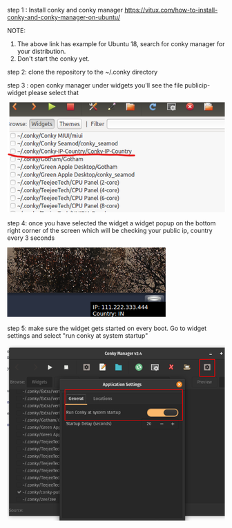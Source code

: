 step 1 : Install conky and conky manager 
         https://vitux.com/how-to-install-conky-and-conky-manager-on-ubuntu/
	
NOTE: 
  1. The above link has example for Ubuntu 18, search for conky manager for your distribution.
  2. Don't start the conky yet.

step 2: clone the repository to the ~/.conky directory 

step 3 : open conky manager under widgets you'll see the file publicip-widget please select that 

![alt text](https://github.com/sumanthkumarc/Conky-IP-Country/blob/master/conky-manager.png)

step 4: once you have selected the widget a widget popup on the bottom right corner of the screen which will be checking your public ip, country every 3 seconds 

![alt_text](https://github.com/sumanthkumarc/Conky-IP-Country/blob/master/widget.png)

step 5: make sure the widget gets started on every boot. Go to widget settings and select "run conky at system startup"

![alt_text](https://github.com/sumanthkumarc/Conky-IP-Country/blob/master/startup.png)
